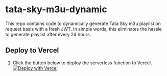 # tata-sky-m3u-dynamic
This repo contains code to dynamically generate Tata Sky m3u playlist on request basis with a fresh JWT. In simple words, this eliminates the hassle to generate playlist after every 24 hours.

## Deploy to Vercel
1. Click the button below to deploy the serverless function to Vercel.<br>
<a target="_blank" href="https://vercel.com/new/clone?repository-url=https://github.com/saifshaikh1805/tata-sky-m3u-dynamic.git"><img src="https://vercel.com/button" alt="Deploy with Vercel"/></a>

